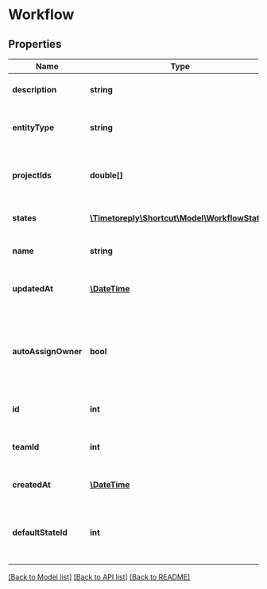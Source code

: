 # Workflow

## Properties
Name | Type | Description | Notes
------------ | ------------- | ------------- | -------------
**description** | **string** | A description of the workflow. | 
**entityType** | **string** | A string description of this resource. | 
**projectIds** | **double[]** | An array of IDs of projects within the Workflow. | 
**states** | [**\Timetoreply\Shortcut\Model\WorkflowState[]**](WorkflowState.md) | A map of the states in this Workflow. | 
**name** | **string** | The name of the workflow. | 
**updatedAt** | [**\DateTime**](\DateTime.md) | The date the Workflow was updated. | 
**autoAssignOwner** | **bool** | Indicates if an owner is automatically assigned when an unowned story is started. | 
**id** | **int** | The unique ID of the Workflow. | 
**teamId** | **int** | The ID of the team the workflow belongs to. | 
**createdAt** | [**\DateTime**](\DateTime.md) | The date the Workflow was created. | 
**defaultStateId** | **int** | The unique ID of the default state that new Stories are entered into. | 

[[Back to Model list]](../../README.md#documentation-for-models) [[Back to API list]](../../README.md#documentation-for-api-endpoints) [[Back to README]](../../README.md)

